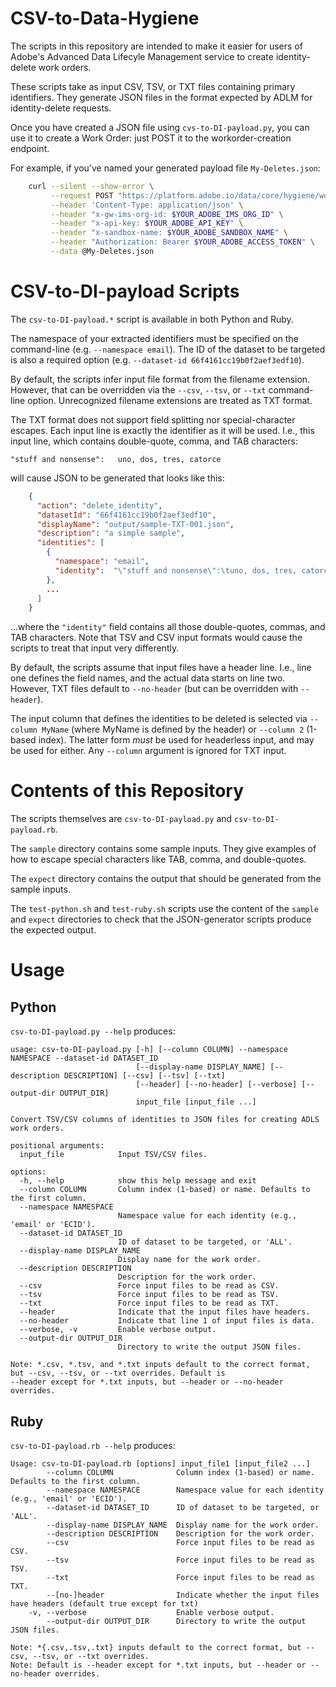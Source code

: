 CSV-to-Data-Hygiene
========================================================================

The scripts in this repository are intended to make it easier for users of
Adobe's Advanced Data Lifecyle Management service to create identity-delete
work orders.

These scripts take as input CSV, TSV, or TXT files containing primary
identifiers. They generate JSON files in the format expected by ADLM
for identity-delete requests.

Once you have created a JSON file using `cvs-to-DI-payload.py`, you can use it
to create a Work Order: just POST it to the workorder-creation endpoint.

For example, if you've named your generated payload file `My-Deletes.json`:

```bash
    curl --silent --show-error \
         --request POST "https://platform.adobe.io/data/core/hygiene/workorder" \
         --header 'Content-Type: application/json' \
         --header "x-gw-ims-org-id: $YOUR_ADOBE_IMS_ORG_ID" \
         --header "x-api-key: $YOUR_ADOBE_API_KEY" \
         --header "x-sandbox-name: $YOUR_ADOBE_SANDBOX_NAME" \
         --header "Authorization: Bearer $YOUR_ADOBE_ACCESS_TOKEN" \
         --data @My-Deletes.json
```


CSV-to-DI-payload Scripts
========================================================================

The `csv-to-DI-payload.*` script is available in both Python and Ruby.

The namespace of your extracted identifiers must be specified on the
command-line (e.g.  `--namespace email`). The ID of the dataset to be targeted
is also a required option (e.g. `--dataset-id 66f4161cc19b0f2aef3edf10`).

By default, the scripts infer input file format from the filename extension.
However, that can be overridden via the `--csv`, `--tsv`, or `--txt` command-line
option. Unrecognized filename extensions are treated as TXT format.

The TXT format does not support field splitting nor special-character escapes. Each
input line is exactly the identifier as it will be used. I.e., this input line,
which contains double-quote, comma, and TAB characters:

    "stuff and nonsense":	uno, dos, tres, catorce

will cause JSON to be generated that looks like this:

```json
    {
      "action": "delete_identity",
      "datasetId": "66f4161cc19b0f2aef3edf10",
      "displayName": "output/sample-TXT-001.json",
      "description": "a simple sample",
      "identities": [
        {
          "namespace": "email",
          "identity":  "\"stuff and nonsense\":\tuno, dos, tres, catorce"
        },
        ...
      ]
    }
```
...where the `"identity"` field contains all those double-quotes, commas, and
TAB characters.  Note that TSV and CSV input formats would cause the scripts to
treat that input very differently.

By default, the scripts assume that input files have a header line.
I.e., line one defines the field names, and the actual data starts on line two.
However, TXT files default to `--no-header` (but can be overridden with `--header`).

The input column that defines the identities to be deleted is selected via
`--column MyName` (where MyName is defined by the header) or `--column 2`
(1-based index).  The latter form *must* be used for headerless input, and may be
used for either. Any `--column` argument is ignored for TXT input.


Contents of this Repository
========================================================================

The scripts themselves are `csv-to-DI-payload.py` and `csv-to-DI-payload.rb`.

The `sample` directory contains some sample inputs. They give examples of how
to escape special characters like TAB, comma, and double-quotes.

The `expect` directory contains the output that should be generated from the
sample inputs.

The `test-python.sh` and `test-ruby.sh` scripts use the content of the `sample`
and `expect` directories to check that the JSON-generator scripts produce the
expected output.


Usage
========================================================================

Python
------------------------------------------------------------------------
`csv-to-DI-payload.py --help` produces:

    usage: csv-to-DI-payload.py [-h] [--column COLUMN] --namespace NAMESPACE --dataset-id DATASET_ID
                                [--display-name DISPLAY_NAME] [--description DESCRIPTION] [--csv] [--tsv] [--txt]
                                [--header] [--no-header] [--verbose] [--output-dir OUTPUT_DIR]
                                input_file [input_file ...]

    Convert TSV/CSV columns of identities to JSON files for creating ADLS work orders.

    positional arguments:
      input_file            Input TSV/CSV files.

    options:
      -h, --help            show this help message and exit
      --column COLUMN       Column index (1-based) or name. Defaults to the first column.
      --namespace NAMESPACE
                            Namespace value for each identity (e.g., 'email' or 'ECID').
      --dataset-id DATASET_ID
                            ID of dataset to be targeted, or 'ALL'.
      --display-name DISPLAY_NAME
                            Display name for the work order.
      --description DESCRIPTION
                            Description for the work order.
      --csv                 Force input files to be read as CSV.
      --tsv                 Force input files to be read as TSV.
      --txt                 Force input files to be read as TXT.
      --header              Indicate that the input files have headers.
      --no-header           Indicate that line 1 of input files is data.
      --verbose, -v         Enable verbose output.
      --output-dir OUTPUT_DIR
                            Directory to write the output JSON files.

    Note: *.csv, *.tsv, and *.txt inputs default to the correct format, but --csv, --tsv, or --txt overrides. Default is
    --header except for *.txt inputs, but --header or --no-header overrides.


Ruby
------------------------------------------------------------------------

`csv-to-DI-payload.rb --help` produces:

    Usage: csv-to-DI-payload.rb [options] input_file1 [input_file2 ...]
            --column COLUMN              Column index (1-based) or name. Defaults to the first column.
            --namespace NAMESPACE        Namespace value for each identity (e.g., 'email' or 'ECID').
            --dataset-id DATASET_ID      ID of dataset to be targeted, or 'ALL'.
            --display-name DISPLAY_NAME  Display name for the work order.
            --description DESCRIPTION    Description for the work order.
            --csv                        Force input files to be read as CSV.
            --tsv                        Force input files to be read as TSV.
            --txt                        Force input files to be read as TXT.
            --[no-]header                Indicate whether the input files have headers (default true except for txt)
        -v, --verbose                    Enable verbose output.
            --output-dir OUTPUT_DIR      Directory to write the output JSON files.

    Note: *{.csv,.tsv,.txt} inputs default to the correct format, but --csv, --tsv, or --txt overrides.
    Note: Default is --header except for *.txt inputs, but --header or --no-header overrides.
